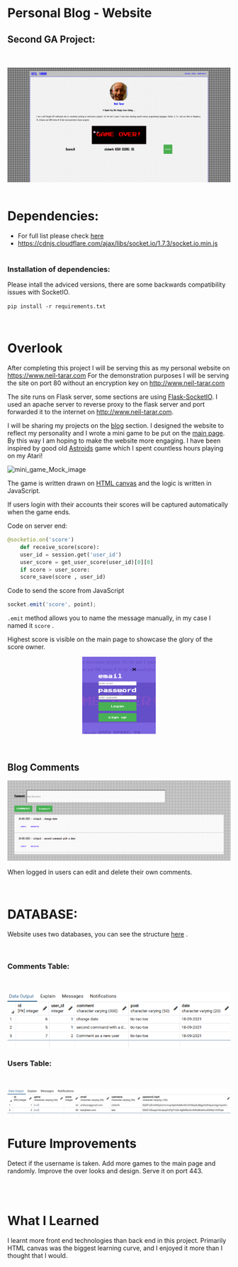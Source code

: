 # Personal Blog - Website
## Second GA Project:
<br><br/>
![mock_image](./static/images/mock_images/my_blog/my_blog_main_mock.png)
<br><br/>
# Dependencies:

- For full list please check [here](./requirements.txt)
- https://cdnjs.cloudflare.com/ajax/libs/socket.io/1.7.3/socket.io.min.js
<br> <br/>

### Installation of dependencies:

Please intall the adviced versions, there are some backwards compatibility issues with SocketIO.
<br>

```pip install -r requirements.txt```

<br>

# Overlook

After completing this project I will be serving this as my personal website on https://www.neil-tarar.com
For the demonstration purposes I will be serving the site on port 80 without an encryption key on http://www.neil-tarar.com

The site runs on Flask server, some sections are using [Flask-SocketIO](https://flask-socketio.readthedocs.io/en/latest/). I used an apache server to reverse proxy to the flask server and port forwarded it to the internet on http://www.neil-tarar.com. 

I will be sharing my projects on the [blog](http://www.neil-tarar.com/blog) section. I designed the website to reflect my personality and I wrote a mini game to be put on the [main page](http://www.neil-tarar.com/). By this way I am hoping to make the website more engaging. I have been inspired by good old [Astroids](https://en.wikipedia.org/wiki/Asteroids_(video_game)) game which I spent countless hours playing on my Atari!  

![mini_game_Mock_image](./static/images/mock_images/my_blog/space_shooter_mock.png) 

The game is written drawn on [HTML canvas](https://developer.mozilla.org/en-US/docs/Web/API/Canvas_API) and the logic is written in JavaScript.

If users login with their accounts their scores will be captured automatically when the game ends. 

Code on server end:
```python
@socketio.on('score')
    def receive_score(score):
    user_id = session.get('user_id')
    user_score = get_user_score(user_id)[0][0]
    if score > user_score:
    score_save(score , user_id)
```
Code to send the score from JavaScript
```javascript
socket.emit('score', point);
```
`.emit` method allows you to name the message manually, in my case I named it `score` .

Highest score is visible on the main page to showcase the glory of the score owner. 

<p align="center" width="100%">
    <img width="33%" src="./static/images/mock_images/my_blog/login_mock.png?style=centerme">
</p>

<br>

## Blog Comments

![blog_comment_mock](./static/images/mock_images/my_blog/blog_comment_mock.png)

When logged in users can edit and delete their own comments.  

<br>

# DATABASE:

Website uses two databases, you can see the structure [here](./database.sql) .

<br>

### Comments Table:

<br>

![comments_sql_mock](./static/images/mock_images/my_blog/comments_sql_mock.png)

### Users Table:

<br>

![comments_sql_mock](./static/images/mock_images/my_blog/users_sql_mock.png)

# Future Improvements

Detect if the username is taken. Add more games to the main page and randomly. Improve the over looks and design. Serve it on port 443.  

<br><br/>
# What I Learned
I learnt more front end technologies than back end in this project. Primarily HTML canvas was the biggest learning curve, and I enjoyed it more than I thought that I would. 
